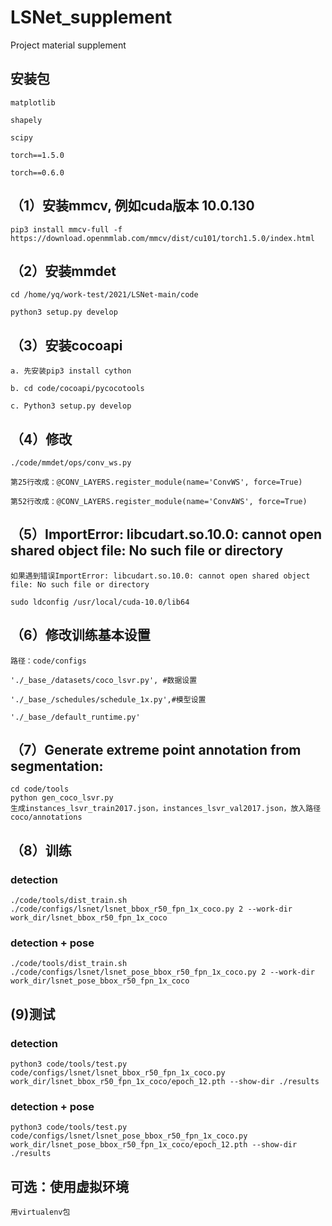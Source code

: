# LSNet_supplement
Project material supplement


## 安装包

    matplotlib

    shapely

    scipy
    
    torch==1.5.0
    
    torch==0.6.0

## （1）安装mmcv, 例如cuda版本 10.0.130

    pip3 install mmcv-full -f  https://download.openmmlab.com/mmcv/dist/cu101/torch1.5.0/index.html

## （2）安装mmdet

    cd /home/yq/work-test/2021/LSNet-main/code

    python3 setup.py develop

## （3）安装cocoapi

    a. 先安装pip3 install cython

    b. cd code/cocoapi/pycocotools

    c. Python3 setup.py develop

## （4）修改

    ./code/mmdet/ops/conv_ws.py

    第25行改成：@CONV_LAYERS.register_module(name='ConvWS', force=True)

    第52行改成：@CONV_LAYERS.register_module(name='ConvAWS', force=True)

## （5）ImportError: libcudart.so.10.0: cannot open shared object file: No such file or directory

    如果遇到错误ImportError: libcudart.so.10.0: cannot open shared object file: No such file or directory

    sudo ldconfig /usr/local/cuda-10.0/lib64

## （6）修改训练基本设置

    路径：code/configs

    './_base_/datasets/coco_lsvr.py', #数据设置

    './_base_/schedules/schedule_1x.py',#模型设置

    './_base_/default_runtime.py' 
## （7）Generate extreme point annotation from segmentation:
    cd code/tools
    python gen_coco_lsvr.py
    生成instances_lsvr_train2017.json，instances_lsvr_val2017.json，放入路径coco/annotations
## （8）训练
### detection
    ./code/tools/dist_train.sh ./code/configs/lsnet/lsnet_bbox_r50_fpn_1x_coco.py 2 --work-dir work_dir/lsnet_bbox_r50_fpn_1x_coco
### detection + pose
    ./code/tools/dist_train.sh ./code/configs/lsnet/lsnet_pose_bbox_r50_fpn_1x_coco.py 2 --work-dir work_dir/lsnet_pose_bbox_r50_fpn_1x_coco
## (9)测试
### detection
    python3 code/tools/test.py code/configs/lsnet/lsnet_bbox_r50_fpn_1x_coco.py work_dir/lsnet_bbox_r50_fpn_1x_coco/epoch_12.pth --show-dir ./results
### detection + pose 
    python3 code/tools/test.py code/configs/lsnet/lsnet_pose_bbox_r50_fpn_1x_coco.py work_dir/lsnet_pose_bbox_r50_fpn_1x_coco/epoch_12.pth --show-dir ./results
## 可选：使用虚拟环境
    用virtualenv包
